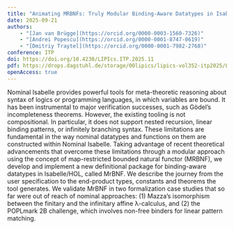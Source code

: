 ```yaml
---
title: "Animating MRBNFs: Truly Modular Binding-Aware Datatypes in Isabelle/HOL"
date: 2025-09-21
authors:
    - "[Jan van Brügge](https://orcid.org/0000-0003-1560-7326)"
    - "[Andrei Popescu](https://orcid.org/0000-0001-8747-0619)"
    - "[Dmitriy Traytel](https://orcid.org/0000-0001-7982-2768)"
conference: ITP
doi: https://doi.org/10.4230/LIPIcs.ITP.2025.11
pdf: https://drops.dagstuhl.de/storage/00lipics/lipics-vol352-itp2025/LIPIcs.ITP.2025.11/LIPIcs.ITP.2025.11.pdf
openAccess: true
---
```

Nominal Isabelle provides powerful tools for meta-theoretic reasoning about syntax of logics or
programming languages, in which variables are bound. It has been instrumental to major verification successes, such as Gödel’s incompleteness theorems. However, the existing tooling is not compositional. In particular, it does not support nested recursion, linear binding patterns, or infinitely branching syntax. These limitations are fundamental in the way nominal datatypes and functions on them are constructed within Nominal Isabelle. Taking advantage of recent theoretical advancements that overcome these limitations through a modular approach using the concept of map-restricted bounded natural functor (MRBNF), we develop and implement a new definitional package for binding-aware datatypes in Isabelle/HOL, called MrBNF. We describe the journey from the user specification to the end-product types, constants and theorems the tool generates. We validate MrBNF in two formalization case studies that so far were out of reach of nominal approaches: (1) Mazza’s isomorphism between the finitary and the infinitary affine λ-calculus, and (2) the POPLmark 2B challenge, which involves non-free binders for linear pattern matching.
